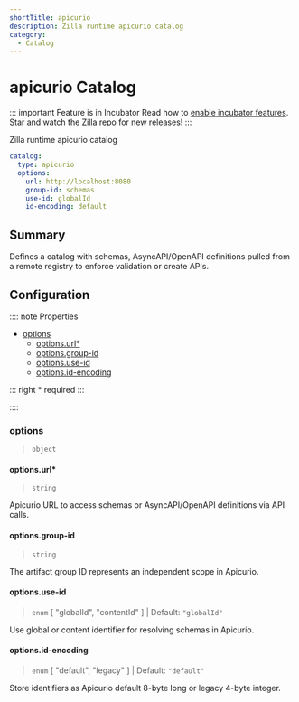 ```yaml
---
shortTitle: apicurio
description: Zilla runtime apicurio catalog
category:
  - Catalog
---
```


# apicurio Catalog

::: important Feature is in Incubator
Read how to [enable incubator features](../../../how-tos/install.md#enable-incubator-features). Star and watch the [Zilla repo](https://github.com/aklivity/zilla/releases) for new releases!
:::

Zilla runtime apicurio catalog

```yaml {2}
catalog:
  type: apicurio
  options:
    url: http://localhost:8080
    group-id: schemas
    use-id: globalId
    id-encoding: default
```

## Summary

Defines a catalog with schemas, AsyncAPI/OpenAPI definitions pulled from a remote registry to enforce validation or create APIs.

## Configuration

:::: note Properties

- [options](#options)
  - [options.url\*](#options-url)
  - [options.group-id](#options-group-id)
  - [options.use-id](#options-use-id)
  - [options.id-encoding](#options-id-encoding)

::: right
\* required
:::

::::

### options

> `object`

#### options.url\*

> `string`

Apicurio URL to access schemas or AsyncAPI/OpenAPI definitions via API calls.

#### options.group-id

> `string`

The artifact group ID represents an independent scope in Apicurio.

#### options.use-id

> `enum` [ "globalId", "contentId" ] | Default: `"globalId"`

Use global or content identifier for resolving schemas in Apicurio.

#### options.id-encoding

> `enum` [ "default", "legacy" ] | Default: `"default"`

Store identifiers as Apicurio default 8-byte long or legacy 4-byte integer.
